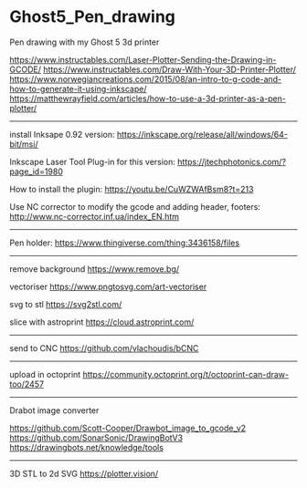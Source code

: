 # Ghost5_Pen_drawing
Pen drawing with my Ghost 5 3d printer

https://www.instructables.com/Laser-Plotter-Sending-the-Drawing-in-GCODE/
https://www.instructables.com/Draw-With-Your-3D-Printer-Plotter/
https://www.norwegiancreations.com/2015/08/an-intro-to-g-code-and-how-to-generate-it-using-inkscape/
https://matthewrayfield.com/articles/how-to-use-a-3d-printer-as-a-pen-plotter/
****
install Inksape 0.92 version:
https://inkscape.org/release/all/windows/64-bit/msi/

Inkscape Laser Tool Plug-in for this version:
https://jtechphotonics.com/?page_id=1980

How to install the plugin:
https://youtu.be/CuWZWAfBsm8?t=213

Use NC corrector to modify the gcode and adding header, footers:
http://www.nc-corrector.inf.ua/index_EN.htm
****

Pen holder:
https://www.thingiverse.com/thing:3436158/files
****
remove background
https://www.remove.bg/

vectoriser
https://www.pngtosvg.com/art-vectoriser

svg to stl
https://svg2stl.com/

slice with astroprint
https://cloud.astroprint.com/
****
send to CNC
https://github.com/vlachoudis/bCNC

****
upload in octoprint
https://community.octoprint.org/t/octoprint-can-draw-too/2457
****

Drabot image converter

https://github.com/Scott-Cooper/Drawbot_image_to_gcode_v2
https://github.com/SonarSonic/DrawingBotV3
https://drawingbots.net/knowledge/tools

****

3D STL to 2d SVG
https://plotter.vision/
